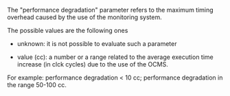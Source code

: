 The "performance degradation" parameter refers to the maximum timing overhead caused by the use of the monitoring system.

The possible values are the following ones

- unknown: it is not possible to evaluate such a parameter

- value (cc): a number or a range related to the average execution time increase (in clck cycles) due to the use of the OCMS.

For example: performance degradation < 10 cc; performance degradation in the range 50-100 cc.


